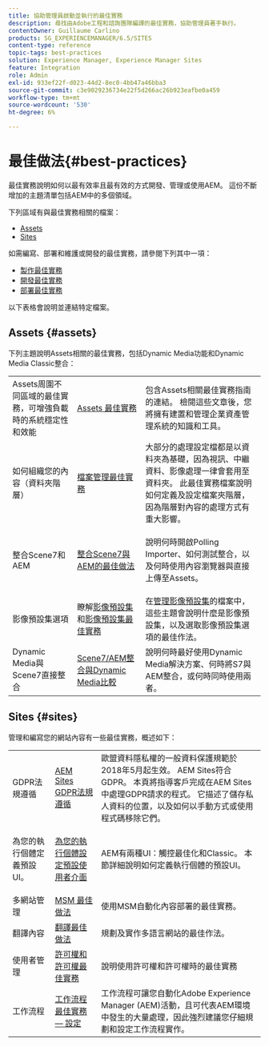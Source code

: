 ```yaml
---
title: 協助管理員啟動並執行的最佳實務
description: 尋找由Adobe工程和諮詢團隊編譯的最佳實務，協助管理員著手執行。
contentOwner: Guillaume Carlino
products: SG_EXPERIENCEMANAGER/6.5/SITES
content-type: reference
topic-tags: best-practices
solution: Experience Manager, Experience Manager Sites
feature: Integration
role: Admin
exl-id: 933ef22f-d023-44d2-8ec0-4bb47a46bba3
source-git-commit: c3e9029236734e22f5d266ac26b923eafbe0a459
workflow-type: tm+mt
source-wordcount: '530'
ht-degree: 6%

---
```


# 最佳做法{#best-practices}

最佳實務說明如何以最有效率且最有效的方式開發、管理或使用AEM。 這份不斷增加的主題清單包括AEM中的多個領域。

下列區域有與最佳實務相關的檔案：

* [Assets](#assets)
* [Sites](#sites)

如需編寫、部署和維護或開發的最佳實務，請參閱下列其中一項：

* [製作最佳實務](/help/sites-authoring/best-practices.md)
* [開發最佳實務](/help/sites-developing/best-practices.md)
* [部署最佳實務](/help/sites-deploying/best-practices.md)

以下表格會說明並連結特定檔案。

## Assets {#assets}

下列主題說明Assets相關的最佳實務，包括Dynamic Media功能和Dynamic Media Classic整合：

<table>
 <tbody>
  <tr>
   <td>Assets周圍不同區域的最佳實務，可增強負載時的系統穩定性和效能</td>
   <td><a href="/help/assets/best-practices-for-assets.md">Assets 最佳實務</a></td>
   <td>包含Assets相關最佳實務指南的連結。 檢閱這些文章後，您將擁有建置和管理企業資產管理系統的知識和工具。</td>
  </tr>
  <tr>
   <td>如何組織您的內容（資料夾階層）</td>
   <td><a href="/help/assets/organize-assets.md">檔案管理最佳實務</a></td>
   <td>大部分的處理設定檔都是以資料夾為基礎，因為視訊、中繼資料、影像處理一律會套用至資料夾。 此最佳實務檔案說明如何定義及設定檔案夾階層，因為階層對內容的處理方式有重大影響。 </td>
  </tr>
  <tr>
   <td>整合Scene7和AEM</td>
   <td><a href="/help/sites-administering/scene7.md#best-practices-for-integrating-scene-with-aem">整合Scene7與AEM的最佳做法</a></td>
   <td><p>說明何時開啟Polling Importer、如何測試整合，以及何時使用內容瀏覽器與直接上傳至Assets。</p> </td>
  </tr>
  <tr>
   <td>影像預設集選項</td>
   <td>瞭解<a href="/help/assets/managing-image-presets.md#understanding-image-presets">影像預設集</a>和<a href="/help/assets/managing-image-presets.md#image-preset-options">影像預設集最佳實務</a></td>
   <td>在<a href="/help/assets/managing-image-presets.md">管理影像預設集</a>的檔案中，這些主題會說明什麼是影像預設集，以及選取影像預設集選項的最佳作法。</td>
  </tr>
  <tr>
   <td>Dynamic Media與Scene7直接整合</td>
   <td><a href="/help/sites-administering/scene7.md#aem-scene-integration-versus-dynamic-media">Scene7/AEM整合與Dynamic Media比較</a></td>
   <td>說明何時最好使用Dynamic Media解決方案、何時將S7與AEM整合，或何時同時使用兩者。</td>
  </tr>
 </tbody>
</table>

## Sites {#sites}

管理和編寫您的網站內容有一些最佳實務，概述如下：

<table>
 <tbody>
  <tr>
   <td>GDPR法規遵循</td>
   <td><a href="/help/sites-administering/gdpr-compliance-sites.md">AEM Sites GDPR法規遵循</a></td>
   <td>歐盟資料隱私權的一般資料保護規範於2018年5月起生效。 AEM Sites符合GDPR。 本頁將指導客戶完成在AEM Sites中處理GDPR請求的程式。 它描述了儲存私人資料的位置，以及如何以手動方式或使用程式碼移除它們。</td>
  </tr>
  <tr>
   <td>為您的執行個體定義預設UI。</td>
   <td><p><a href="/help/sites-authoring/select-ui.md#configuring-the-default-ui-for-your-instance">為您的執行個體設定預設使用者介面</a></p> </td>
   <td>AEM有兩種UI：觸控最佳化和Classic。 本節詳細說明如何定義執行個體的預設UI。</td>
  </tr>
  <tr>
   <td>多網站管理</td>
   <td><a href="/help/sites-administering/msm-best-practices.md">MSM 最佳做法</a></td>
   <td>使用MSM自動化內容部署的最佳實務。 </td>
  </tr>
  <tr>
   <td>翻譯內容</td>
   <td><a href="/help/sites-administering/tc-bp.md">翻譯最佳做法</a></td>
   <td>規劃及實作多語言網站的最佳作法。</td>
  </tr>
  <tr>
   <td>使用者管理</td>
   <td><a href="/help/sites-administering/security.md#best-practices">許可權和許可權最佳實務</a></td>
   <td>說明使用許可權和許可權時的最佳實務 </td>
  </tr>
  <tr>
   <td>工作流程</td>
   <td><a href="/help/sites-developing/workflows-best-practices.md#configuration">工作流程最佳實務 — 設定</a></td>
   <td>工作流程可讓您自動化Adobe Experience Manager (AEM)活動，且可代表AEM環境中發生的大量處理，因此強烈建議您仔細規劃和設定工作流程實作。</td>
  </tr>
 </tbody>
</table>
